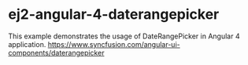 # ej2-angular-4-daterangepicker
This example demonstrates the usage of DateRangePicker in Angular 4 application.    https://www.syncfusion.com/angular-ui-components/daterangepicker
